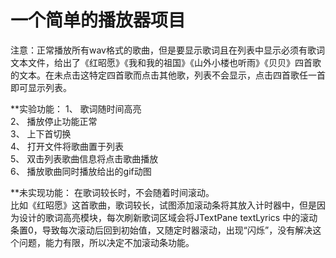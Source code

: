 # 一个简单的播放器项目


注意：正常播放所有wav格式的歌曲，但是要显示歌词且在列表中显示必须有歌词文本文件，给出了《红昭愿》《我和我的祖国》《山外小楼也听雨》《贝贝》四首歌的文本。在未点击这特定四首歌而点击其他歌，列表不会显示，点击四首歌任一首即可显示列表。


**实验功能：
1、	歌词随时间高亮  
2、	播放停止功能正常  
3、	上下首切换  
4、	打开文件将歌曲置于列表  
5、	双击列表歌曲信息将点击歌曲播放  
6、	播放歌曲同时播放给出的gif动图

**未实现功能：
在歌词较长时，不会随着时间滚动。  
比如《红昭愿》这首歌曲，歌词较长，试图添加滚动条将其放入计时器中，但是因为设计的歌词高亮模块，每次刷新歌词区域会将JTextPane textLyrics
中的滚动条置0，导致每次滚动后回到初始值，又随定时器滚动，出现“闪烁”，没有解决这个问题，能力有限，所以决定不加滚动条功能。
